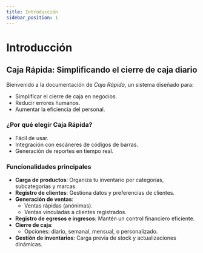 ```yaml
---
title: Introducción
sidebar_position: 1
---
```


# Introducción

## Caja Rápida: Simplificando el cierre de caja diario

Bienvenido a la documentación de _Caja Rápida_, un sistema diseñado para:

- Simplificar el cierre de caja en negocios.
- Reducir errores humanos.
- Aumentar la eficiencia del personal.

### ¿Por qué elegir Caja Rápida?

- Fácil de usar.
- Integración con escáneres de códigos de barras.
- Generación de reportes en tiempo real.

### Funcionalidades principales

- **Carga de productos**: Organiza tu inventario por categorías, subcategorías y marcas.
- **Registro de clientes**: Gestiona datos y preferencias de clientes.
- **Generación de ventas**:
  - Ventas rápidas (anónimas).
  - Ventas vinculadas a clientes registrados.
- **Registro de egresos e ingresos**: Mantén un control financiero eficiente.
- **Cierre de caja**:
  - Opciones: diario, semanal, mensual, o personalizado.
- **Gestión de inventarios**: Carga previa de stock y actualizaciones dinámicas.
